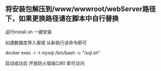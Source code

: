 ## 将安装包解压到/www/wwwroot/webServer路径下，如果更换路径请在脚本中自行替换

运行install.sh 一键安装

如遇数据库导入报错
从新执行该命令即可

docker exec -i -t mysql /bin/bash -c "/sql.sh"

启动成功后 开放防火墙端口80 即可访问